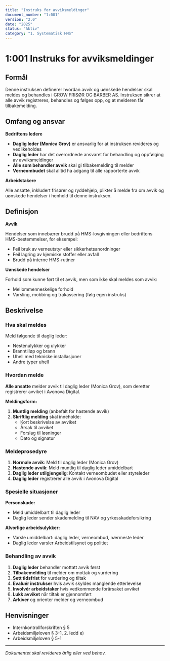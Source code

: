 ```yaml
---
title: "Instruks for avviksmeldinger"
document_number: "1:001"
version: "2.0"
date: "2025"
status: "Aktiv"
category: "1. Systematisk HMS"
---
```


# 1:001 Instruks for avviksmeldinger

## Formål

Denne instruksen definerer hvordan avvik og uønskede hendelser skal meldes og behandles i GROW FRISØR OG BARBER AS. Instruksen sikrer at alle avvik registreres, behandles og følges opp, og at melderen får tilbakemelding.

## Omfang og ansvar

**Bedriftens ledere**

- **Daglig leder (Monica Grov)** er ansvarlig for at instruksen revideres og vedlikeholdes
- **Daglig leder** har det overordnede ansvaret for behandling og oppfølging av avviksmeldinger
- **Alle som behandler avvik** skal gi tilbakemelding til melder
- **Verneombudet** skal alltid ha adgang til alle rapporterte avvik

**Arbeidstakere**

Alle ansatte, inkludert frisører og ryddehjelp, plikter å melde fra om avvik og uønskede hendelser i henhold til denne instruksen.

## Definisjon

**Avvik**

Hendelser som innebærer brudd på HMS-lovgivningen eller bedriftens HMS-bestemmelser, for eksempel:
- Feil bruk av verneutstyr eller sikkerhetsanordninger
- Feil lagring av kjemiske stoffer eller avfall
- Brudd på interne HMS-rutiner

**Uønskede hendelser**

Forhold som kunne ført til et avvik, men som ikke skal meldes som avvik:
- Mellommenneskelige forhold
- Varsling, mobbing og trakassering (følg egen instruks)

## Beskrivelse

### Hva skal meldes

Meld følgende til daglig leder:
- Nestenulykker og ulykker
- Branntilløp og brann
- Uhell med tekniske installasjoner
- Andre typer uhell

### Hvordan melde

**Alle ansatte** melder avvik til daglig leder (Monica Grov), som deretter registrerer avviket i Avonova Digital.

**Meldingsform:**
1. **Muntlig melding** (anbefalt for hastende avvik)
2. **Skriftlig melding** skal inneholde:
   - Kort beskrivelse av avviket
   - Årsak til avviket
   - Forslag til løsninger
   - Dato og signatur

### Meldeprosedyre

1. **Normale avvik**: Meld til daglig leder (Monica Grov)
2. **Hastende avvik**: Meld muntlig til daglig leder umiddelbart
3. **Daglig leder utilgjengelig**: Kontakt verneombudet eller styreleder
4. **Daglig leder** registrerer alle avvik i Avonova Digital

### Spesielle situasjoner

**Personskade:**
- Meld umiddelbart til daglig leder
- Daglig leder sender skademelding til NAV og yrkesskadeforsikring

**Alvorlige arbeidsulykker:**
- Varsle umiddelbart: daglig leder, verneombud, nærmeste leder
- Daglig leder varsler Arbeidstilsynet og politiet

### Behandling av avvik

1. **Daglig leder** behandler mottatt avvik først
2. **Tilbakemelding** til melder om mottak og vurdering
3. **Sett tidsfrist** for vurdering og tiltak
4. **Evaluér instrukser** hvis avvik skyldes manglende etterlevelse
5. **Involvér arbeidstaker** hvis vedkommende forårsaket avviket
6. **Lukk avviket** når tiltak er gjennomført
7. **Arkiver** og orienter melder og verneombud

## Henvisninger

- Internkontrollforskriften § 5
- Arbeidsmiljøloven § 3-1, 2. ledd e)
- Arbeidsmiljøloven § 5-1

---

*Dokumentet skal revideres årlig eller ved behov.*
